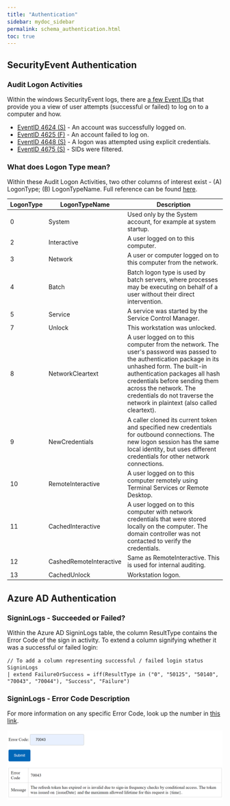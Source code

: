 ```yaml
---
title: "Authentication"
sidebar: mydoc_sidebar
permalink: schema_authentication.html
toc: true
---
```


## SecurityEvent Authentication

### Audit Logon Activities
Within the windows SecurityEvent logs, there are <a alt='auditlogon' href='https://docs.microsoft.com/en-us/windows/security/threat-protection/auditing/audit-logon'>a few Event IDs</a> that provide you a view of user attempts (successful or failed) to log on to a computer and how.
* <a alt='EID4624' href='https://docs.microsoft.com/en-us/windows/security/threat-protection/auditing/event-4624'>EventID 4624 (S)</a> - An account was successfully logged on.
* <a alt='EID4625' href='https://docs.microsoft.com/en-us/windows/security/threat-protection/auditing/event-4625'>EventID 4625 (F)</a> - An account failed to log on.
* <a alt='EID4648' href='https://docs.microsoft.com/en-us/windows/security/threat-protection/auditing/event-4648'>EventID 4648 (S)</a> - A logon was attempted using explicit credentials.
* <a alt='EID4675' href='https://docs.microsoft.com/en-us/windows/security/threat-protection/auditing/event-4675'>EventID 4675 (S)</a> - SIDs were filtered.

### What does Logon Type mean?
Within these Audit Logon Activities, two other columns of interest exist - (A) LogonType; (B) LogonTypeName. Full reference can be found <a alt='LogonType' href='https://docs.microsoft.com/en-us/windows/security/threat-protection/auditing/event-4624#logon-types-and-descriptions'>here</a>.

<table>
<colgroup>
<col width="10%" />
<col width="30%" />
<col width="60%" />
</colgroup>
<thead>
<tr class="header">
<th>LogonType</th>
<th>LogonTypeName</th>
<th>Description</th>
</tr>
</thead>
<tbody>
<tr>
<td markdwn="span">0</td>
<td markdwn="span">System</td>
<td markdwn="span">Used only by the System account, for example at system startup.</td>
</tr>
<tr>
<td markdwn="span">2</td>
<td markdwn="span">Interactive</td>
<td markdwn="span">A user logged on to this computer.</td>
</tr>
<tr>
<td markdwn="span">3</td>
<td markdwn="span">Network</td>
<td markdwn="span">A user or computer logged on to this computer from the network.</td>
</tr>
<tr>
<td markdwn="span">4</td>
<td markdwn="span">Batch</td>
<td markdwn="span">Batch logon type is used by batch servers, where processes may be executing on behalf of a user without their direct intervention.</td>
</tr>
<tr>
<td markdwn="span">5</td>
<td markdwn="span">Service</td>
<td markdwn="span">A service was started by the Service Control Manager.</td>
</tr>
<tr>
<td markdwn="span">7</td>
<td markdwn="span">Unlock</td>
<td markdwn="span">This workstation was unlocked.</td>
</tr>
<tr>
<td markdwn="span">8</td>
<td markdwn="span">NetworkCleartext</td>
<td markdwn="span">A user logged on to this computer from the network. The user's password was passed to the authentication package in its unhashed form. The built-in authentication packages all hash credentials before sending them across the network. The credentials do not traverse the network in plaintext (also called cleartext).</td>
</tr>
<tr>
<td markdwn="span">9</td>
<td markdwn="span">NewCredentials</td>
<td markdwn="span">A caller cloned its current token and specified new credentials for outbound connections. The new logon session has the same local identity, but uses different credentials for other network connections.</td>
</tr>
<tr>
<td markdwn="span">10</td>
<td markdwn="span">RemoteInteractive</td>
<td markdwn="span">A user logged on to this computer remotely using Terminal Services or Remote Desktop.</td>
</tr>
<tr>
<td markdwn="span">11</td>
<td markdwn="span">CachedInteractive</td>
<td markdwn="span">A user logged on to this computer with network credentials that were stored locally on the computer. The domain controller was not contacted to verify the credentials.</td>
</tr>
<tr>
<td markdwn="span">12</td>
<td markdwn="span">CashedRemoteInteractive</td>
<td markdwn="span">Same as RemoteInteractive. This is used for internal auditing.</td>
</tr>
<tr>
<td markdwn="span">13</td>
<td markdwn="span">CachedUnlock</td>
<td markdwn="span">Workstation logon.</td>
</tr>
</tbody>
</table>


## Azure AD Authentication

### SigninLogs - Succeeded or Failed?
Within the Azure AD SigninLogs table, the column ResultType contains the Error Code of the sign in activity. To extend a column signifying whether it was a successful or failed login:

```
// To add a column representing successful / failed login status
SigninLogs
| extend FailureOrSuccess = iff(ResultType in ("0", "50125", "50140", "70043", "70044"), "Success", "Failure")
```

### SigninLogs - Error Code Description
For more information on any specific Error Code, look up the number in <a alt='ErrorCode' href='https://login.microsoftonline.com/error'>this link</a>.

![alt text](https://raw.githubusercontent.com/ko-sharon/AzSentinel/gh-pages/images/schema/SigninLogErrorCode.png)
